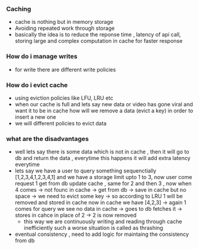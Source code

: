 ### Caching
- cache is nothing but in memory storage
- Avoiding repeated work through storage
- basically the idea is to reduce the reponse time , latency of api call, storing large and complex computation in cache for faster response

### How do i manage writes 
- for write there are different write policies

### How do i evict cache
- using eviction policies like LFU, LRU etc
- when our cache is full and lets say new data or video has gone viral and want it to be in cache how will we remove a data (evict a key) in order to insert a new one
- we will different policies to evict data

### what are the disadvantages 
- well lets say there is some data which is not in cache , then it will go to db and return the data , everytime this happens it will add extra latency everytime
- lets say we have a user to query something sequenctially [1,2,3,4,1,2,3,4,1] and we have a storage limit upto 1 to 3, now user come request 1 get from db update cache , same for 2 and then 3 , now when 4 comes -> not founc in cache -> get from db -> save in cache but no space -> we need to evict some key -> so according to LRU 1 will be removed and stored in cache now in cache we have [4,2,3] -> again 1 comes for query we see no data in cache -> goes to db fetches it -> stores in cahce in place of 2 -> 2 is now removed
  - this way we are continuously writing and reading through cache inefficiently such a worse situation is called as thrashing
- eventual consistency , need to add logic for maintaing the consistency from db
